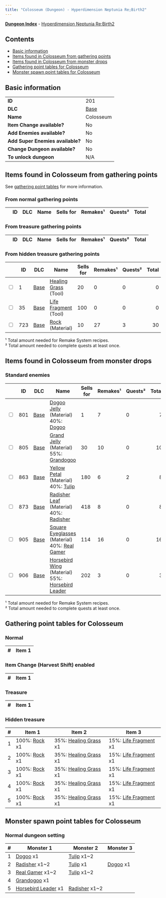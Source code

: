 ```yaml
---
title: "Colosseum (Dungeon) - Hyperdimension Neptunia Re;Birth2"
---
```


[**Dungeon Index**](/neptunia/rb2/dungeon/index.html) - [Hyperdimension Neptunia Re;Birth2](/neptunia/rb2)

## Contents

- [Basic information](#basic-information)
- [Items found in Colosseum from gathering points](#items-found-in-colosseum-from-gathering-points)
- [Items found in Colosseum from monster drops](#items-found-in-colosseum-from-monster-drops)
- [Gathering point tables for Colosseum](#gathering-point-tables-for-colosseum)
- [Monster spawn point tables for Colosseum](#monster-spawn-point-tables-for-colosseum)

## Basic information

|   |   |
| -- | -- |
| **ID** | 201 |
| **DLC** | [Base](/neptunia/rb2/dlc/0-base.html) |
| **Name** | Colosseum |
| **Item Change available?** | No |
| **Add Enemies available?** | No |
| **Add Super Enemies available?** | No |
| **Change Dungeon available?** | No |
| **To unlock dungeon** | N/A |

## Items found in Colosseum from gathering points

See [gathering point tables](#gathering-point-tables-for-colosseum) for more information.

### From normal gathering points

|    | ID | DLC | Name | Sells for | Remakes¹ | Quests² | Total |
| -- | -- | --- | ---- | --------- | -------- | ------- | ----: |


### From treasure gathering points

|    | ID | DLC | Name | Sells for | Remakes¹ | Quests² | Total |
| -- | -- | --- | ---- | --------- | -------- | ------- | ----: |


### From hidden treasure gathering points

|    | ID | DLC | Name | Sells for | Remakes¹ | Quests² | Total |
| -- | -- | --- | ---- | --------- | -------- | ------- | ----: |
| <input type="checkbox" id="rb2-item-0-1" class="trackbox" /> | 1 | [Base](/neptunia/rb2/dlc/0-base.html) | [Healing Grass](/neptunia/rb2/item/0-1-healing-grass.html) (Tool) | 20 | 0 | 0 | 0 |
| <input type="checkbox" id="rb2-item-0-35" class="trackbox" /> | 35 | [Base](/neptunia/rb2/dlc/0-base.html) | [Life Fragment](/neptunia/rb2/item/0-35-life-fragment.html) (Tool) | 100 | 0 | 0 | 0 |
| <input type="checkbox" id="rb2-item-0-723" class="trackbox" /> | 723 | [Base](/neptunia/rb2/dlc/0-base.html) | [Rock](/neptunia/rb2/item/0-723-rock.html) (Material) | 10 | 27 | 3 | 30 |

¹ Total amount needed for Remake System recipes.<br />² Total amount needed to complete quests at least once.

## Items found in Colosseum from monster drops


### Standard enemies

|    | ID | DLC | Name | Sells for | Remakes¹ | Quests² | Total |
| -- | -- | --- | ---- | --------- | -------- | ------- | ----: |
| <input type="checkbox" id="rb2-item-0-801" class="trackbox" /> | 801 | [Base](/neptunia/rb2/dlc/0-base.html) | [Dogoo Jelly](/neptunia/rb2/item/0-801-dogoo-jelly.html) (Material)<br />40%: [Dogoo](/neptunia/rb2/monster/0-101-dogoo.html) | 1 | 7 | 0 | 7 |
| <input type="checkbox" id="rb2-item-0-805" class="trackbox" /> | 805 | [Base](/neptunia/rb2/dlc/0-base.html) | [Grand Jelly](/neptunia/rb2/item/0-805-grand-jelly.html) (Material)<br />55%: [Grandogoo](/neptunia/rb2/monster/0-102-grandogoo.html) | 30 | 10 | 0 | 10 |
| <input type="checkbox" id="rb2-item-0-863" class="trackbox" /> | 863 | [Base](/neptunia/rb2/dlc/0-base.html) | [Yellow Petal](/neptunia/rb2/item/0-863-yellow-petal.html) (Material)<br />40%: [Tulip](/neptunia/rb2/monster/0-103-tulip.html) | 180 | 6 | 2 | 8 |
| <input type="checkbox" id="rb2-item-0-873" class="trackbox" /> | 873 | [Base](/neptunia/rb2/dlc/0-base.html) | [Radisher Leaf](/neptunia/rb2/item/0-873-radisher-leaf.html) (Material)<br />40%: [Radisher](/neptunia/rb2/monster/0-106-radisher.html) | 418 | 8 | 0 | 8 |
| <input type="checkbox" id="rb2-item-0-905" class="trackbox" /> | 905 | [Base](/neptunia/rb2/dlc/0-base.html) | [Square Eyeglasses](/neptunia/rb2/item/0-905-square-eyeglasses.html) (Material)<br />40%: [Real Gamer](/neptunia/rb2/monster/0-104-real-gamer.html) | 114 | 16 | 0 | 16 |
| <input type="checkbox" id="rb2-item-0-906" class="trackbox" /> | 906 | [Base](/neptunia/rb2/dlc/0-base.html) | [Horsebird Wing](/neptunia/rb2/item/0-906-horsebird-wing.html) (Material)<br />55%: [Horsebird Leader](/neptunia/rb2/monster/0-105-horsebird-leader.html) | 202 | 3 | 0 | 3 |

¹ Total amount needed for Remake System recipes.<br />² Total amount needed to complete quests at least once.

## Gathering point tables for Colosseum


### Normal


| #  | Item 1 |
| -- | ------ |


### Item Change (Harvest Shift) enabled


| #  | Item 1 |
| -- | ------ |


### Treasure


| #  | Item 1 |
| -- | ------ |


### Hidden treasure


| #  | Item 1 | Item 2 | Item 3 |
| -- | ------ | ------ | ------ |
| 1 | 100%: [Rock](/neptunia/rb2/item/0-723-rock.html) x1 | 35%: [Healing Grass](/neptunia/rb2/item/0-1-healing-grass.html) x1 | 15%: [Life Fragment](/neptunia/rb2/item/0-35-life-fragment.html) x1 |
| 2 | 100%: [Rock](/neptunia/rb2/item/0-723-rock.html) x1 | 35%: [Healing Grass](/neptunia/rb2/item/0-1-healing-grass.html) x1 | 15%: [Life Fragment](/neptunia/rb2/item/0-35-life-fragment.html) x1 |
| 3 | 100%: [Rock](/neptunia/rb2/item/0-723-rock.html) x1 | 35%: [Healing Grass](/neptunia/rb2/item/0-1-healing-grass.html) x1 | 15%: [Life Fragment](/neptunia/rb2/item/0-35-life-fragment.html) x1 |
| 4 | 100%: [Rock](/neptunia/rb2/item/0-723-rock.html) x1 | 35%: [Healing Grass](/neptunia/rb2/item/0-1-healing-grass.html) x1 | 15%: [Life Fragment](/neptunia/rb2/item/0-35-life-fragment.html) x1 |
| 5 | 100%: [Rock](/neptunia/rb2/item/0-723-rock.html) x1 | 35%: [Healing Grass](/neptunia/rb2/item/0-1-healing-grass.html) x1 | 15%: [Life Fragment](/neptunia/rb2/item/0-35-life-fragment.html) x1 |

## Monster spawn point tables for Colosseum


### Normal dungeon setting


| #  | Monster 1 | Monster 2 | Monster 3 |
| -- | --------- | --------- | --------- |
| 1 | [Dogoo](/neptunia/rb2/monster/0-101-dogoo.html) x1 | [Tulip](/neptunia/rb2/monster/0-103-tulip.html) x1~2 |
| 2 | [Radisher](/neptunia/rb2/monster/0-106-radisher.html) x1~2 | [Tulip](/neptunia/rb2/monster/0-103-tulip.html) x1 | [Dogoo](/neptunia/rb2/monster/0-101-dogoo.html) x1 |
| 3 | [Real Gamer](/neptunia/rb2/monster/0-104-real-gamer.html) x1~2 | [Tulip](/neptunia/rb2/monster/0-103-tulip.html) x1~2 |
| 4 | [Grandogoo](/neptunia/rb2/monster/0-102-grandogoo.html) x1 |
| 5 | [Horsebird Leader](/neptunia/rb2/monster/0-105-horsebird-leader.html) x1 | [Radisher](/neptunia/rb2/monster/0-106-radisher.html) x1~2 |